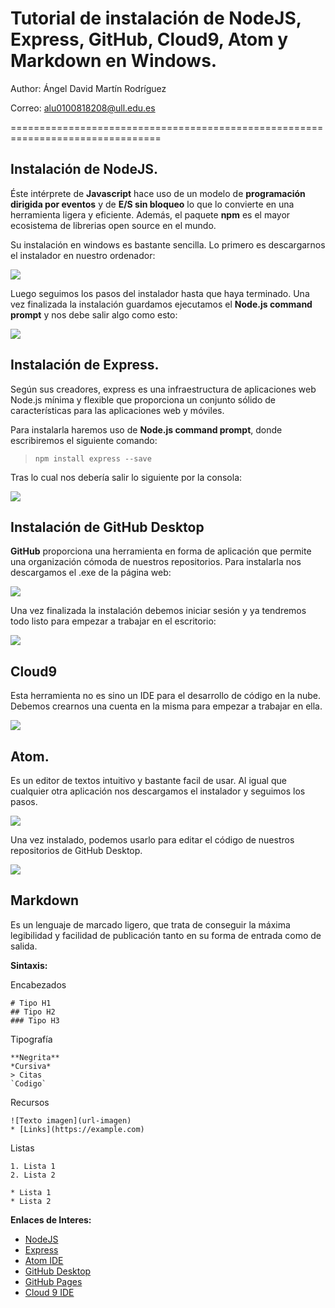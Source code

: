 Tutorial de instalación de NodeJS, Express, GitHub, Cloud9, Atom y Markdown en Windows.
=================================================================================
Author: Ángel David Martín Rodríguez

Correo: alu0100818208@ull.edu.es

================================================================================
## Instalación de NodeJS.

Éste intérprete de **Javascript** hace uso de un modelo de **programación dirigida por eventos** y de **E/S sin bloqueo**
lo que lo convierte en una herramienta ligera y eficiente. Además, el paquete **npm** es el mayor ecosistema de librerias
open source en el mundo.

Su instalación en windows es bastante sencilla. Lo primero es descargarnos el instalador en nuestro ordenador:

![](images/NodeJsDownload.PNG)

Luego seguimos los pasos del instalador hasta que haya terminado. Una vez finalizada la instalación guardamos ejecutamos el
**Node.js command prompt** y nos debe salir algo como esto:

![](images/NodeJsPrompt.PNG)

## Instalación de Express.

Según sus creadores, express es una infraestructura de aplicaciones web Node.js mínima y flexible que proporciona un conjunto
sólido de características para las aplicaciones web y móviles.

Para instalarla haremos uso de **Node.js command prompt**, donde escribiremos el siguiente comando:

> `npm install express --save`

Tras lo cual nos debería salir lo siguiente por la consola:

![](images/expressinstall.PNG)

## Instalación de GitHub Desktop

**GitHub** proporciona una herramienta en forma de aplicación que permite una organización cómoda de nuestros repositorios.
Para instalarla nos descargamos el .exe de la página web:

![](images/GitHubDownload.PNG)

Una vez finalizada la instalación debemos iniciar sesión y ya tendremos todo listo para empezar a trabajar en el escritorio:

![](images/GitHubDesktop.PNG)

## Cloud9

Esta herramienta no es sino un IDE para el desarrollo de código en la nube. Debemos crearnos una cuenta en la misma para
empezar a trabajar en ella.

![](images/Cloud9.PNG)

## Atom.

Es un editor de textos intuitivo y bastante facil de usar. Al igual que cualquier otra aplicación nos descargamos
el instalador y seguimos los pasos.

![](images/AtomDownload.PNG)

Una vez instalado, podemos usarlo para editar el código de nuestros repositorios de GitHub Desktop.

![](images/AtomDesktop.PNG)

## Markdown

Es un lenguaje de marcado ligero, que trata de conseguir la máxima legibilidad y facilidad de publicación tanto en su
forma de entrada como de salida.

**Sintaxis:**

Encabezados
```
# Tipo H1
## Tipo H2
### Tipo H3
```
Tipografía
```
**Negrita**
*Cursiva*
> Citas
`Codigo`
```
Recursos
```
![Texto imagen](url-imagen)
* [Links](https://example.com)
```
Listas
```
1. Lista 1
2. Lista 2

* Lista 1
* Lista 2
```

**Enlaces de Interes:**

* [NodeJS](https://nodejs.org)
* [Express](http://expressjs.com)
* [Atom IDE](https://atom.io)
* [GitHub Desktop](https://desktop.github.com)
* [GitHub Pages](https://pages.github.com/)
* [Cloud 9 IDE](https://c9.io)
